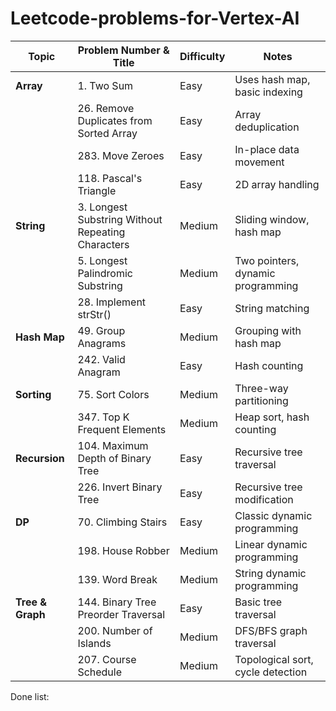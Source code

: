 # Leetcode-problems-for-Vertex-AI

| Topic       | Problem Number & Title                                      | Difficulty | Notes                        |
| ----------- | ---------------------------------------------------------- | ---------- | ----------------------------|
| **Array**   | 1. Two Sum                                                 | Easy       | Uses hash map, basic indexing |
|             | 26. Remove Duplicates from Sorted Array                    | Easy       | Array deduplication          |
|             | 283. Move Zeroes                                           | Easy       | In-place data movement       |
|             | 118. Pascal's Triangle                                     | Easy       | 2D array handling            |
| **String**  | 3. Longest Substring Without Repeating Characters          | Medium     | Sliding window, hash map     |
|             | 5. Longest Palindromic Substring                           | Medium     | Two pointers, dynamic programming |
|             | 28. Implement strStr()                                     | Easy       | String matching              |
| **Hash Map**| 49. Group Anagrams                                         | Medium     | Grouping with hash map       |
|             | 242. Valid Anagram                                         | Easy       | Hash counting                |
| **Sorting** | 75. Sort Colors                                           | Medium     | Three-way partitioning       |
|             | 347. Top K Frequent Elements                               | Medium     | Heap sort, hash counting     |
| **Recursion**| 104. Maximum Depth of Binary Tree                         | Easy       | Recursive tree traversal     |
|             | 226. Invert Binary Tree                                    | Easy       | Recursive tree modification  |
| **DP**      | 70. Climbing Stairs                                        | Easy       | Classic dynamic programming  |
|             | 198. House Robber                                          | Medium     | Linear dynamic programming   |
|             | 139. Word Break                                           | Medium     | String dynamic programming   |
| **Tree & Graph** | 144. Binary Tree Preorder Traversal                    | Easy       | Basic tree traversal         |
|             | 200. Number of Islands                                    | Medium     | DFS/BFS graph traversal      |
|             | 207. Course Schedule                                      | Medium     | Topological sort, cycle detection |



Done list: 
